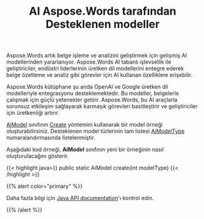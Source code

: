 ﻿---
title: AI Aspose.Words tarafından Desteklenen modeller
second_title: Aspose.Words için Java
articleTitle: Desteklenen AI Modeller
linktitle: Desteklenen AI Modeller
type: docs
weight: 10
description: "Java için Aspose.Words, özetleme ve çeviri belgeleri için OpenAI ve Google AI modellerini destekler. Gpt-4o, Gpt-4o mini, Gpt-4 Turbo, GPT - 3.5 Turbo, İkizler 1.5 Flaş, ikizler 1.5 Flaş-8B, İkizler 1.5 Pro ile Aspose.Words kullanın."
url: /tr/java/supported-ai-models/
timestamp: 2024-11-26-12-00-00
---

Aspose.Words artık belge işleme ve analizini geliştirmek için gelişmiş AI modellerinden yararlanıyor. Aspose.Words AI tabanlı işlevsellik ile geliştiriciler, endüstri liderlerinin üretken dil modellerini entegre ederek belge özetleme ve analiz gibi görevler için AI kullanan özelliklere erişebilir.

Aspose.Words kütüphane şu anda OpenAI ve Google üretken dil modelleriyle entegrasyonu desteklemektedir. Bu modeller, belgelerle çalışmak için güçlü yetenekler getirir. Aspose.Words, bu AI araçlarla sorunsuz etkileşim sağlayarak karmaşık görevleri basitleştirir ve geliştiriciler için üretkenliği artırır.

[AiModel](https://reference.aspose.com/words/java/com.aspose.words/aimodel/) sınıfının [Create](https://reference.aspose.com/words/java/com.aspose.words/aimodel/#create-int) yöntemini kullanarak bir model örneği oluşturabilirsiniz. Desteklenen model türlerinin tam listesi [AiModelType](https://reference.aspose.com/words/java/com.aspose.words/aimodeltype/) numaralandırmasında listelenmiştir.

Aşağıdaki kod örneği, **AiModel** sınıfının yeni bir örneğinin nasıl oluşturulacağını gösterir.

{{< highlight java>}}
public static AiModel create(int modelType)
{{< /highlight >}}

{{% alert color="primary" %}}

Daha fazla bilgi için [Java API documentation](https://reference.aspose.com/words/java/com.aspose.words/)'ı kontrol edin.

{{% /alert %}}
